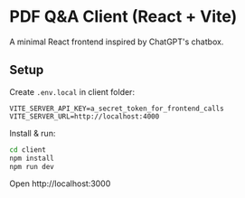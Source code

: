 # PDF Q&A Client (React + Vite)

A minimal React frontend inspired by ChatGPT's chatbox.

## Setup

Create `.env.local` in client folder:

```
VITE_SERVER_API_KEY=a_secret_token_for_frontend_calls
VITE_SERVER_URL=http://localhost:4000
```

Install & run:

```bash
cd client
npm install
npm run dev
```

Open http://localhost:3000